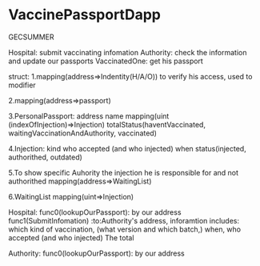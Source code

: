 # VaccinePassportDapp
GECSUMMER


Hospital: submit vaccinating infomation
Authority: check the information and update our passports
VaccinatedOne: get his passport

struct:
1.mapping(address=>Indentity(H/A/O)) to verify his access, used to modifier

2.mapping(address=>passport)

3.PersonalPassport: 
address
name
mapping(uint (indexOfInjection)=>Injection) 
totalStatus(haventVaccinated, waitingVaccinationAndAuthority, vaccinated)

4.Injection:
kind
who accepted (and who injected)
when
status(injected, authorithed, outdated)

5.To show specific Auhority the injection he is responsible for and not authorithed 
mapping(address=>WaitingList)

6.WaitingList
mapping(uint=>Injection)



Hospital: 
func0(lookupOurPassport): by our address
func1(SubmitInfomation) :to:Authority's address, inforamtion includes: which kind of vaccination, (what version and which batch,) when, who accepted (and who injected)    The total

Authority:
func0(lookupOurPassport): by our address

